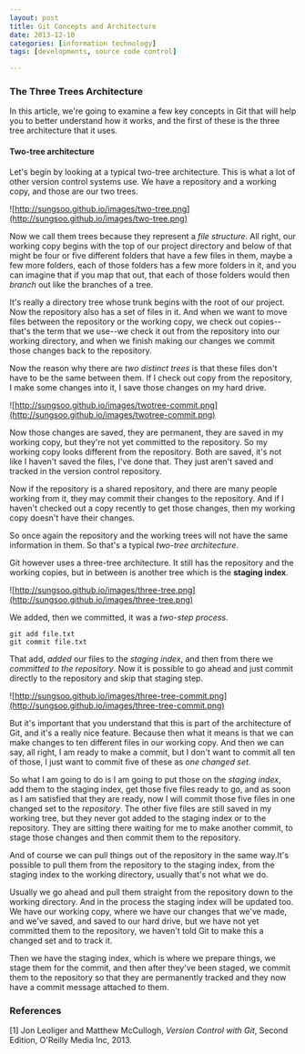 ```yaml
---
layout: post
title: Git Concepts and Architecture
date: 2013-12-10
categories: [information technology]
tags: [developments, source code control]

---
```

### The Three Trees Architecture

In this article, we're going to examine a few key concepts in Git that will help you to better understand how it works, and the first of these is the three tree architecture that it uses.

#### Two-tree architecture
Let's begin by looking at a typical two-tree architecture.
This is what a lot of other version control systems use.
We have a repository and a working copy, and those are our two trees.

![http://sungsoo.github.io/images/two-tree.png](http://sungsoo.github.io/images/two-tree.png)

Now we call them trees because they represent a *file structure*. All right, our working copy begins with the top of our project directory and below of that might be four or five different folders that have a few files in them, maybe a few more folders, each of those folders has a few more folders in it, and you can imagine that if you map that out, that each of those folders would then *branch* out like the branches of a tree.

It's really a directory tree whose trunk begins with the root of our project. Now the repository also has a set of files in it.
And when we want to move files between the repository or the working copy, we check out copies--that's the term that we use--we check it out from the repository into our working directory, and when we finish making our changes we commit those changes back to the repository.

Now the reason why there are *two distinct trees* is that these files don't have to be the same between them.
If I check out copy from the repository, I make some changes into it, I save those changes on my hard drive.

![http://sungsoo.github.io/images/twotree-commit.png](http://sungsoo.github.io/images/twotree-commit.png)

Now those changes are saved, they are permanent, they are saved in my working copy, but they're not yet committed to the repository. So my working copy looks different from the repository. Both are saved, it's not like I haven't saved the files, I've done that. They just aren't saved and tracked in the version control repository.

Now if the repository is a shared repository, and there are many people working from it, they may commit their changes to the repository. And if I haven't checked out a copy recently to get those changes, then my working copy doesn't have their changes.

So once again the repository and the working trees will not have the same information in them. So that's a typical *two-tree architecture*. 

Git however uses a three-tree architecture.
It still has the repository and the working copies, but in between is another tree which is the **staging index**.

![http://sungsoo.github.io/images/three-tree.png](http://sungsoo.github.io/images/three-tree.png)

We added, then we committed, it was a *two-step process*.

```
git add file.txt
git commit file.txt
```

That add, *added* our files to the *staging index*, and then from there we *committed to the repository*.
Now it is possible to go ahead and just commit directly to the repository and skip that staging step. 

![http://sungsoo.github.io/images/three-tree-commit.png](http://sungsoo.github.io/images/three-tree-commit.png)

But it's important that you understand that this is part of the architecture of Git, and it's a really nice feature.
Because then what it means is that we can make changes to ten different files in our working copy.
And then we can say, all right, I am ready to make a commit, but I don't want to commit all ten of those, I just want to commit five of these as *one changed set*.

So what I am going to do is I am going to put those on the *staging index*, add them to the staging index, get those five files ready to go, and as soon as I am satisfied that they are ready, now I will commit those five files in one changed
set to the *repository*.
The other five files are still saved in my working tree, but they never got added to the staging index or to the repository.
They are sitting there waiting for me to make another commit, to stage those changes and then commit them to the repository.

And of course we can pull things out of the repository in the same way.It's possible to pull them from the repository to the staging index, from the staging index to the working directory, usually that's not what we do.

Usually we go ahead and pull them straight from the repository down to the working directory.
And in the process the staging index will be updated too.
We have our working copy, where we have our changes that we've made, and we've saved, and saved to our hard drive, but we have not yet committed them to the repository, we haven't told Git to make this a changed set and to track it.

Then we have the staging index, which is where we prepare things, we stage them for the commit, and then after they've been staged, we commit them to the repository so that they are permanently tracked and they now have a commit message attached to them.

### References
[1] Jon Leoliger and Matthew McCullogh, *Version Control with Git*, Second Edition, O'Reilly Media Inc, 2013.